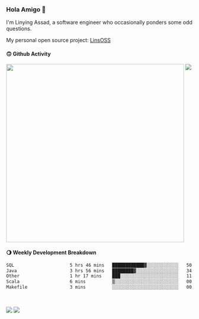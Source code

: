 ### Hola Amigo 🤣   

I'm Linying Assad, a software engineer who occasionally ponders some odd questions.  

My personal open source project: [LinsOSS](https://github.com/linsoss)
 
#### 🙃 Github Activity 
<div>
  <img src="https://github-readme-stats.vercel.app/api?username=al-assad&show_icons=true" align="top" style="display: inline-block;" width="480"/>
  <img src="https://github-readme-stats.vercel.app/api/top-langs/?username=al-assad&hide=css,html&langs_count=8&layout=compact" align="top" style="display: inline-block;"/>
</div>

#### 🌖 Weekly Development Breakdown
<!--START_SECTION:waka-->

```txt
SQL                     5 hrs 46 mins   ████████████▓░░░░░░░░░░░░   50.87 %
Java                    3 hrs 56 mins   ████████▓░░░░░░░░░░░░░░░░   34.70 %
Other                   1 hr 17 mins    ███░░░░░░░░░░░░░░░░░░░░░░   11.36 %
Scala                   6 mins          ▒░░░░░░░░░░░░░░░░░░░░░░░░   00.91 %
Makefile                3 mins          ░░░░░░░░░░░░░░░░░░░░░░░░░   00.52 %
```

<!--END_SECTION:waka-->

<br>

<a href="https://twitter.com/assad_lin"><img src="https://img.shields.io/badge/Twitter-@assad__lin-blue?style=flat&logo=twitter" /></a>
<a href="https://al-assad.github.io"><img src="https://img.shields.io/badge/Blogs-Linying_Assad's_Blog-yellow?style=flat&logo=github" /></a>

